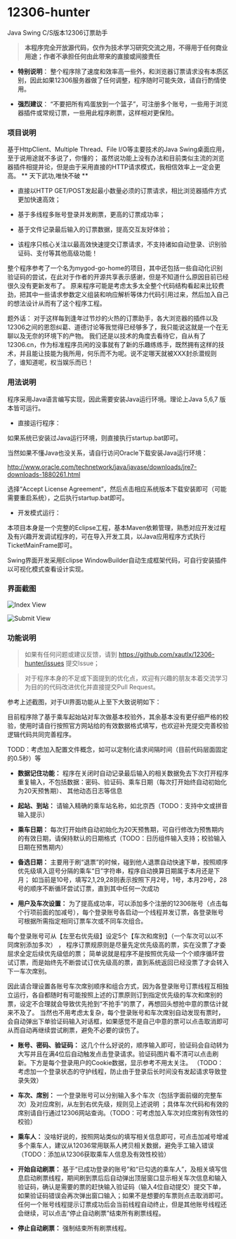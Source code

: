 12306-hunter
============

Java Swing C/S版本12306订票助手

> **本程序完全开放源代码，仅作为技术学习研究交流之用，不得用于任何商业用途；作者不承担任何由此带来的直接或间接责任**


* **特别说明**： 整个程序除了速度和效率高一些外，和浏览器订票请求没有本质区别，因此如果12306服务器做了任何调整，程序随时可能失效，请自行酌情使用。

* **强烈建议**： “不要把所有鸡蛋放到一个篮子”，可注册多个账号，一些用于浏览器插件或常规订票，一些用此程序刷票，这样相对更保险。

### 项目说明

基于HttpClient、Multiple Thread、File I/O等主要技术的Java Swing桌面应用，至于说用途就不多说了，你懂的；
虽然说功能上没有办法和目前类似主流的浏览器插件相提并论，但是由于采用直接的HTTP请求模式，我相信效率上一定会更高。 ** 天下武功,唯快不破 **

* 直接以HTTP GET/POST发起最小数量必须的订票请求，相比浏览器插件方式更加快速高效；

* 基于多线程多账号登录并发刷票，更高的订票成功率；

* 基于文件记录最后输入的订票数据，提高交互友好体验；

* 该程序只核心关注以最高效快速提交订票请求，不支持诸如自动登录、识别验证码、支付等其他高级功能！

整个程序参考了一个名为mygod-go-home的项目，其中还包括一些自动化识别验证码的尝试，在此对于作者的开源共享表示感谢，但是不知道什么原因目前已经很久没有更新发布了。
原来程序可能是考虑太多太全整个代码结构看起来比较费劲，把其中一些请求参数定义组装和响应解析等体力代码引用过来，然后加入自己的想法设计从而有了这个程序工程。

题外话： 对于这样每到逢年过节炒的火热的订票助手，各大浏览器的插件以及12306之间的恩怨纠葛、道德讨论等我觉得已经够多了，我只能说这就是一个在无聊以及无奈的环境下的产物。
我们还是以技术的角度去看待它，自从有了12306.cn，作为标准程序员闲的没事就有了新的乐趣练练手，既然拥有这样的技术，并且能让技能为我所用，何乐而不为呢。说不定哪天就被XXX封杀潜规则了，谁知道呢，权当娱乐而已！

### 用法说明

程序采用Java语言编写实现，因此需要安装Java运行环境。理论上Java 5,6,7 版本皆可运行。

* 直接运行程序：

如果系统已安装过Java运行环境，则直接执行startup.bat即可。

当然如果不懂Java也没关系，请自行访问Oracle下载安装Java运行环境：

http://www.oracle.com/technetwork/java/javase/downloads/jre7-downloads-1880261.html

选择“Accept License Agreement”，然后点击相应系统版本下载安装即可（可能需要重启系统），之后执行startup.bat即可。

* 开发模式运行：

本项目本身是一个完整的Eclipse工程，基本Maven依赖管理，熟悉对应开发过程及有兴趣开发调试程序的，可在导入开发工具，以Java应用程序方式执行TicketMainFrame即可。

Swing界面开发采用Eclipse WindowBuilder自动生成框架代码，可自行安装插件以可视化模式查看设计实现。

### 界面截图

![Index View](https://raw.github.com/xautlx/12306-hunter/master/snapshot/index.gif)

![Submit View](https://raw.github.com/xautlx/12306-hunter/master/snapshot/submit.gif)

### 功能说明


> 如果有任何问题或建议反馈，请到 https://github.com/xautlx/12306-hunter/issues 提交Issue；

> 对于程序本身的不足或下面提到的优化点，欢迎有兴趣的朋友本着交流学习为目的的代码改进优化并直接提交Pull Request。

参考上述截图，对于UI界面功能从上至下大致说明如下：

目前程序除了基于乘车起始站对车次做基本校验外，其余基本没有更仔细严格的校验，使用时请自行按照官方网站给的有效数据格式填写，也欢迎补充提交完善校验逻辑代码共同完善程序。

TODD：考虑加入配置文件概念，如可以定制化请求间隔时间（目前代码层面固定的0.5秒）等

* **数据记住功能：** 程序在关闭时自动记录最后输入的相关数据免去下次打开程序重复输入，不包括数据：密码、验证码、乘车日期（每次打开始终自动初始化为20天预售期）、 其他动态日志等信息

* **起站、到站：** 请输入精确的乘车站名称，如北京西（TODO：支持中文或拼音输入提示）

* **乘车日期：** 每次打开始终自动初始化为20天预售期，可自行修改为预售期内的有效日期，请保持默认的日期格式（TODO：日历组件输入支持；校验输入日期在预售期内）

* **备选日期：** 主要用于刷“退票”的时候，碰到他人退票自动快速下单，按照顺序优先级填入逗号分隔的乘车“日”字符串，程序自动换算日期属于本月还是下月；
                                         如当前是10号，填写2,1,29,28则表示按照下月2号，1号，本月29号，28号的顺序不断循环尝试订票，直到其中任何一次成功
                                         
* **用户及车次设置：** 为了提高成功率，可以添加多个注册的12306账号（点击每个行项前面的加减号），每个登录账号各启动一个线程并发订票，各登录账号可根据所需指定相同订票车次或不同车次组合。

 每个登录账号可从【左至右优先级】设定5个【车次和席别】（一个车次可以以不同席别添加多次） ， 程序订票规原则是尽量先定优先级高的票，实在没票了才委屈求全定后续优先级低的票； 简单说就是程序不是按照优先级一个个顺序循环尝试订票，而是始终先不断尝试订优先级高的票，直到系统返回已经没票了才会转入下一车次席别。                   

 因此请合理设置各账号车次席别顺序和组合方式，因为各登录账号订票线程互相独立运行，各自都随时有可能按照上述的订票原则订到指定优先级的车次和席别的票，设定不合理就会导致优先抢到“不抢手”的票了，再想回头想抢中意的票估计就来不及了。
当然也不用考虑太复杂，每个登录账号和车次席别自动发现有票时，会自动弹出下单验证码输入对话框，如果感觉不是自己中意的票可以点击取消即可从而自动再继续尝试刷票，避免不必要的误伤了。

* **账号、密码、验证码：** 这几个什么好说的，顺序输入即可，验证码会自动转为大写并且在满4位后自动触发点击登录请求。验证码图片看不清可以点击刷新。下方是每个登录用户的Cookie数据，显示参考不用太关注。
（TODO：考虑加一个登录状态的守护线程，防止由于登录后长时间没有发起请求导致登录失效）

* **车次、席别：** 一个登录账号可以分别输入多个车次（包括字面前缀的完整车次）及对应席别，从左到右优先级，规则见上述说明 ；具体车次代码和有效的席别请自行通过12306网站查询。（TODO：可考虑加入车次对应席别有效性的校验）

* **乘车人：** 没啥好说的，按照网站类似的填写相关信息即可，可点击加减号增减多个乘车人，建议从12036常用联系人拷贝相关数据，避免手工输入错误（TODO：添加从12306获取乘车人信息及有效性校验）

* **开始自动刷票：** 基于“已成功登录的账号”和“已勾选的乘车人”，及相关填写信息启动刷票线程，期间刷到票后后自动弹出顶层窗口显示相关车次信息和输入验证码，确认是需要的票的赶快输入验证码（输入4位自动提交）提交下单，如果验证码错误会再次弹出窗口输入；如果不是想要的车票则点击取消即可。
任何一个账号线程提示订票成功后会当前线程自动终止，但是其他账号线程还会继续，可以点击“停止自动刷票”结束所有刷票线程。  

* **停止自动刷票：** 强制结束所有刷票线程。 

